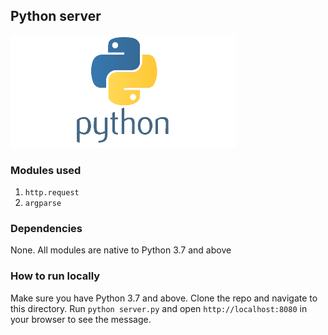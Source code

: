 ## Python server

![](Python.png)

### Modules used

1. `http.request`
2. `argparse`

### Dependencies

None. All modules are native to Python 3.7 and above

### How to run locally

Make sure you have Python 3.7 and above. Clone the repo and navigate to this directory. Run `python server.py` and open `http://localhost:8080` in your browser to see the message.